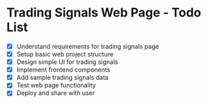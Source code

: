 # Trading Signals Web Page - Todo List

- [x] Understand requirements for trading signals page
- [x] Setup basic web project structure
- [x] Design simple UI for trading signals
- [x] Implement frontend components
- [x] Add sample trading signals data
- [x] Test web page functionality
- [x] Deploy and share with user
